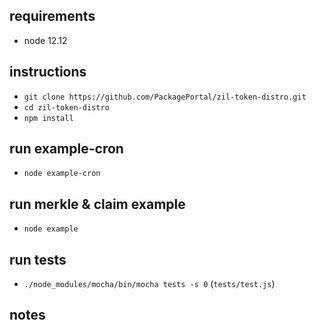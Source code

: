 
## requirements ##
- node 12.12

## instructions  ##
- `git clone https://github.com/PackagePortal/zil-token-distro.git`
- `cd zil-token-distro`
- `npm install`

## run example-cron ##
- `node example-cron`

## run merkle & claim example ##
- `node example`

## run tests ##
- `./node_modules/mocha/bin/mocha tests -s 0` (`tests/test.js`)

## notes ##
